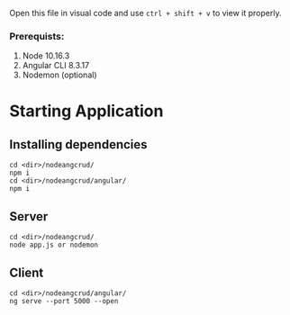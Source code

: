 Open this file in visual code and use `ctrl + shift + v` to view it properly.

### Prerequists:
1. Node 10.16.3
2. Angular CLI 8.3.17
3. Nodemon (optional)

# Starting Application
## Installing dependencies
```
cd <dir>/nodeangcrud/
npm i
cd <dir>/nodeangcrud/angular/
npm i
```
## Server
```
cd <dir>/nodeangcrud/
node app.js or nodemon
```
## Client
```
cd <dir>/nodeangcrud/angular/
ng serve --port 5000 --open
```
